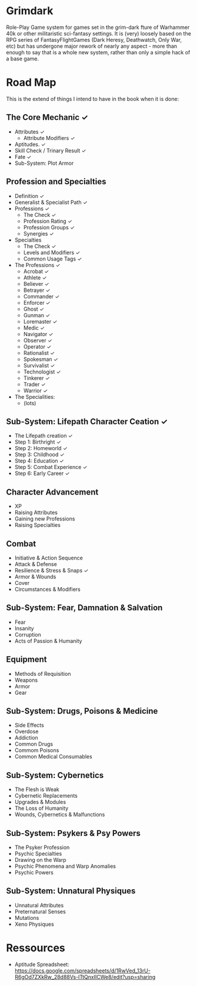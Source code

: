 # Grimdark
Role-Play Game system for games set in the grim-dark fture of Warhammer 40k or other militaristic sci-fantasy settings. It is (very) loosely based on the RPG series of FantasyFlightGames (Dark Heresy, Deathwatch, Only War, etc) but has undergone major rework of nearly any aspect - more than enough to say that is a whole new system, rather than only a simple hack of a base game.

# Road Map
This is the extend of things I intend to have in the book when it is done:

## The Core Mechanic ✓
- Attributes ✓
    + Attribute Modifiers ✓
- Aptitudes. ✓
- Skill Check / Trinary Result ✓
- Fate ✓
- Sub-System: Plot Armor

## Profession and Specialties
- Definition ✓
- Generalist & Specialist Path ✓
- Professions ✓
    - The Check ✓
    - Profession Rating ✓
    - Profession Groups ✓
    - Synergies ✓
- Specialties
    - The Check ✓
    - Levels and Modifiers ✓
    - Common Usage Tags ✓
- The Professions ✓
    - Acrobat ✓
    - Athlete ✓
    - Believer ✓
    - Betrayer ✓
    - Commander ✓
    - Enforcer ✓
    - Ghost ✓
    - Gunman ✓
    - Loremaster ✓ 
    - Medic ✓
    - Navigator ✓
    - Observer ✓
    - Operator ✓
    - Rationalist ✓
    - Spokesman ✓
    - Survivalist ✓
    - Technologist ✓
    - Tinkerer ✓
    - Trader ✓
    - Warrior ✓
- The Specialities:
    - (lots)

## Sub-System: Lifepath Character Ceation ✓
- The Lifepath creation ✓
- Step 1: Birthright ✓
- Step 2: Homeworld ✓
- Step 3: Childhood ✓
- Step 4: Education ✓
- Step 5: Combat Experience ✓
- Step 6: Early Career ✓

## Character Advancement
- XP
- Raising Attributes
- Gaining new Professions
- Raising Specialties

## Combat
- Initiative & Action Sequence
- Attack & Defense
- Resilience & Stress & Snaps ✓
- Armor & Wounds
- Cover
- Circumstances & Modifiers

## Sub-System: Fear, Damnation & Salvation
- Fear
- Insanity
- Corruption
- Acts of Passion & Humanity

## Equipment
- Methods of Requisition
- Weapons
- Armor
- Gear

## Sub-System: Drugs, Poisons & Medicine
- Side Effects
- Overdose
- Addiction
- Common Drugs
- Commom Poisons
- Common Medical Consumables

## Sub-System: Cybernetics
- The Flesh is Weak
- Cybernetic Replacements
- Upgrades & Modules
- The Loss of Humanity
- Wounds, Cybernetics & Malfunctions

## Sub-System: Psykers & Psy Powers
- The Psyker Profession
- Psychic Specialties
- Drawing on the Warp
- Psychic Phenomena and Warp Anomalies
- Psychic Powers

## Sub-System: Unnatural Physiques
- Unnatural Attributes
- Preternatural Senses
- Mutations
- Xeno Physiques


# Ressources
- Aptitude Spreadsheet: https://docs.google.com/spreadsheets/d/1RwVed_13rU-R6gOd7ZXkRw_28d88Vs-ITtQnxIICWe8/edit?usp=sharing
